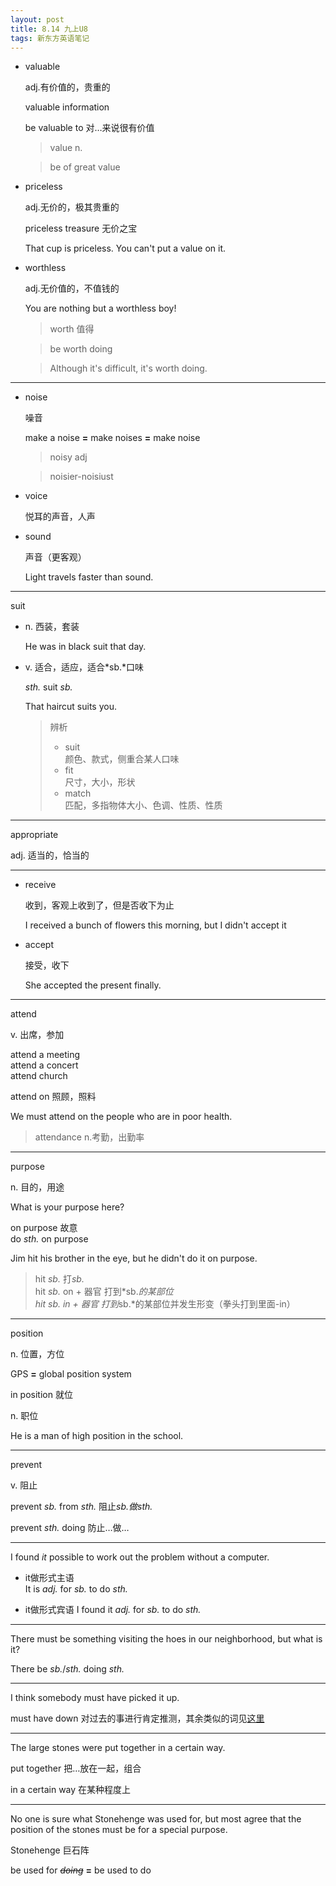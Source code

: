 ```yaml
---
layout: post
title: 8.14 九上U8
tags: 新东方英语笔记
---
```

- valuable

  adj.有价值的，贵重的

  valuable information

  be valuable to 对…来说很有价值

  > value n.

  > be of great value

- priceless

  adj.无价的，极其贵重的

  priceless treasure 无价之宝

  That cup is priceless. You can't put a value on it.

- worthless

  adj.无价值的，不值钱的

  You are nothing but a worthless boy!

  > worth 值得

  > be worth doing

  > Although it's difficult, it's worth doing.

-------

- noise

  噪音

  make a noise **=** make noises **=** make noise

  > noisy adj

  > noisier-noisiust

- voice

  悦耳的声音，人声

- sound

  声音（更客观）

  Light travels faster than sound.

-------

suit

- n. 西装，套装

  He was in black suit that day.

- v. 适合，适应，适合*sb.*口味

  *sth.* suit *sb.*

  That haircut suits you.

  > 辨析  
  > - suit  
  >   颜色、款式，侧重合某人口味  
  > - fit  
  >   尺寸，大小，形状  
  > - match  
  >   匹配，多指物体大小、色调、性质、性质 

-------

appropriate

adj. 适当的，恰当的

-------

- receive

  收到，客观上收到了，但是否收下为止

  I received a bunch of flowers this morning, but I didn't accept it

- accept

  接受，收下

  She accepted the present finally.

-------

attend

v. 出席，参加

attend a meeting  
attend a concert  
attend church

attend on 照顾，照料

We must attend on the people who are in poor health.

> attendance n.考勤，出勤率

-------

purpose

n. 目的，用途

What is your purpose here?

on purpose 故意  
do *sth.* on purpose

Jim hit his brother in the eye, but he didn't do it on purpose.

> hit *sb.* 打*sb.*  
> hit *sb.* on + 器官 打到*sb.*的某部位  
> hit *sb.* in + 器官 打到*sb.*的某部位并发生形变（拳头打到里面-in）

-------

position

n. 位置，方位

  GPS **=** global position system

  in position 就位

n. 职位

  He is a man of high position in the school.

-------

prevent

v. 阻止

prevent *sb.* from *sth.* 阻止*sb.*做*sth.*

prevent *sth.* doing 防止…做…

-------

I found *it* possible to work out the problem without a computer.

- it做形式主语  
  It is *adj.* for *sb.* to do *sth.*

- it做形式宾语
  I found it *adj.* for *sb.* to do *sth.*

-------

There must be something visiting the hoes in our neighborhood, but what is it?

There be *sb.*/*sth.* doing *sth.*

-------

I think somebody must have picked it up.

must have down 对过去的事进行肯定推测，其余类似的词见[这里](https://gyj1109.github.io/2016/08/12/English-Modal_Verbs/#section-4)

-------

The large stones were put together in a certain way.

put together 把…放在一起，组合

in a certain way 在某种程度上

-------

No one is sure what Stonehenge was used for, but most agree that the position of the stones must be for a special purpose.

Stonehenge 巨石阵

be used for ~~*doing*~~ **=** be used to do
